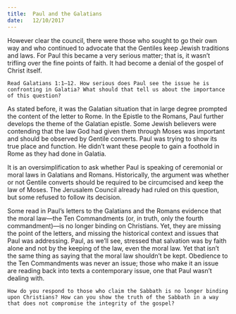 ```yaml
---
title:  Paul and the Galatians
date:   12/10/2017
---
```


However clear the council, there were those who sought to go their own way and who continued to advocate that the Gentiles keep Jewish traditions and laws. For Paul this became a very serious matter; that is, it wasn’t trifling over the fine points of faith. It had become a denial of the gospel of Christ itself.

`Read Galatians 1:1–12. How serious does Paul see the issue he is confronting in Galatia? What should that tell us about the importance of this question?`

As stated before, it was the Galatian situation that in large degree prompted the content of the letter to Rome. In the Epistle to the Romans, Paul further develops the theme of the Galatian epistle. Some Jewish believers were contending that the law God had given them through Moses was important and should be observed by Gentile converts. Paul was trying to show its true place and function. He didn’t want these people to gain a foothold in Rome as they had done in Galatia.

It is an oversimplification to ask whether Paul is speaking of ceremonial or moral laws in Galatians and Romans. Historically, the argument was whether or not Gentile converts should be required to be circumcised and keep the law of Moses. The Jerusalem Council already had ruled on this question, but some refused to follow its decision.

Some read in Paul’s letters to the Galatians and the Romans evidence that the moral law—the Ten Commandments (or, in truth, only the fourth commandment)—is no longer binding on Christians. Yet, they are missing the point of the letters, and missing the historical context and issues that Paul was addressing. Paul, as we’ll see, stressed that salvation was by faith alone and not by the keeping of the law, even the moral law. Yet that isn’t the same thing as saying that the moral law shouldn’t be kept. Obedience to the Ten Commandments was never an issue; those who make it an issue are reading back into texts a contemporary issue, one that Paul wasn’t dealing with.

`How do you respond to those who claim the Sabbath is no longer binding upon Christians? How can you show the truth of the Sabbath in a way that does not compromise the integrity of the gospel?`